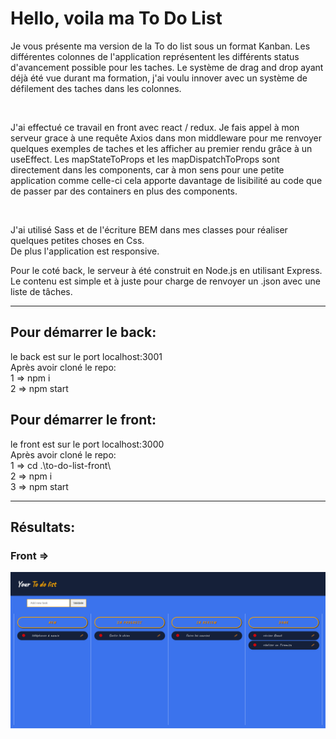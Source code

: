 # Hello, voila ma To Do List

<p>Je vous présente ma version de la To do list sous un format Kanban. Les différentes colonnes de l'application représentent les différents status d'avancement possible pour les taches. Le système de drag and drop ayant déjà été vue durant ma formation, j'ai voulu innover avec un système de défilement des taches dans les colonnes.</p></br> 

<p>J'ai effectué ce travail en front avec react / redux. Je fais appel à mon serveur grace à une requête Axios dans mon middleware pour me renvoyer quelques exemples de taches et les afficher au premier rendu grâce à un useEffect. Les mapStateToProps et les mapDispatchToProps sont directement dans les components, car à mon sens pour une petite application comme celle-ci cela apporte davantage de lisibilité au code que de passer par des containers en plus des components.</p> </br>
<p>J'ai utilisé Sass et de l'écriture BEM dans mes classes pour réaliser quelques petites choses en Css.</br>
De plus l'application est responsive.</p>

<p>Pour le coté back, le serveur à été construit en Node.js en utilisant Express. Le contenu est simple et à juste pour charge de renvoyer un .json avec une liste de tâches.</p>

****

## Pour démarrer le back:
<p>
le back est sur le port localhost:3001 </br>
Après avoir cloné le repo: </br>
1 => npm i  </br>
2 => npm start </br>
</p>

## Pour démarrer le front:
<p>
le front est sur le port localhost:3000 </br>
Après avoir cloné le repo: </br>
1 => cd .\to-do-list-front\</br>
2 => npm i  </br>
3 => npm start </br>
</p>

****
## Résultats:
### Front =>
![](todolist.png)

